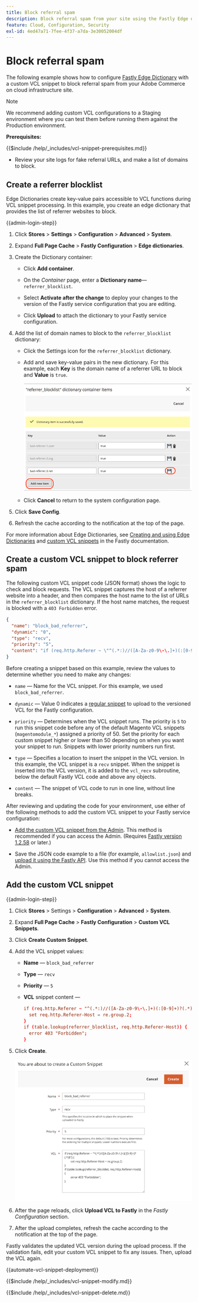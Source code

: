 ```yaml
---
title: Block referral spam
description: Block referral spam from your site using the Fastly Edge dictionary and a custom VCL snippet.
feature: Cloud, Configuration, Security
exl-id: 4ed47a71-7fee-4f37-a7da-3e30052004df
---
```

# Block referral spam

The following example shows how to configure [Fastly Edge Dictionary](https://docs.fastly.com/guides/edge-dictionaries/working-with-dictionaries-using-the-api) with a custom VCL snippet to block referral spam from your Adobe Commerce on cloud infrastructure site.

>[!NOTE]
>
>We recommend adding custom VCL configurations to a Staging environment where you can test them before running them against the Production environment.

**Prerequisites:**

{{$include /help/_includes/vcl-snippet-prerequisites.md}}

-  Review your site logs for fake referral URLs, and make a list of domains to block.

## Create a referrer blocklist

Edge Dictionaries create key-value pairs accessible to VCL functions during VCL snippet processing. In this example, you create an edge dictionary that provides the list of referrer websites to block.

{{admin-login-step}}

1. Click **Stores** > **Settings** > **Configuration** > **Advanced** > **System**.

1. Expand **Full Page Cache** > **Fastly Configuration** > **Edge dictionaries**.

1. Create the Dictionary container:

   -  Click **Add container**.

   -  On the *Container* page, enter a **Dictionary name**—`referrer_blocklist`.

   -  Select **Activate after the change** to deploy your changes to the version of the Fastly service configuration that you are editing.

   -  Click **Upload** to attach the dictionary to your Fastly service configuration.

1. Add the list of domain names to block to the `referrer_blocklist` dictionary:

   -  Click the Settings icon for the `referrer_blocklist` dictionary.

   -  Add and save key-value pairs in the new dictionary. For this example, each **Key** is the domain name of a referrer URL to block and **Value** is `true`.

      ![Add bad referrer dictionary items](../../assets/cdn/fastly-referrer-blocklist-dictionary.png)

   -  Click **Cancel** to return to the system configuration page.

1. Click **Save Config**.

1. Refresh the cache according to the notification at the top of the page.

For more information about Edge Dictionaries, see [Creating and using Edge Dictionaries](https://docs.fastly.com/guides/edge-dictionaries/working-with-dictionaries-using-the-api) and [custom VCL snippets](https://docs.fastly.com/guides/edge-dictionaries/working-with-dictionaries-using-the-api#custom-vcl-examples) in the Fastly documentation.

## Create a custom VCL snippet to block referrer spam

The following custom VCL snippet code (JSON format) shows the logic to check and block requests. The VCL snippet captures the host of a referrer website into a header, and then compares the host name to the list of URLs in the `referrer_blocklist` dictionary. If the host name matches, the request is blocked with a `403 Forbidden` error.

```json
{
  "name": "block_bad_referrer",
  "dynamic": "0",
  "type": "recv",
  "priority": "5",
  "content": "if (req.http.Referer ~ \"^(.*:)//([A-Za-z0-9\-\.]+)(:[0-9]+)?(.*)$\") {set req.http.Referer-Host = re.group.2;}if (table.lookup(referrer_blocklist, req.http.Referer-Host)) {error 403 \"Forbidden\";}"
}
```

Before creating a snippet based on this example, review the values to determine whether you need to make any changes:

-  `name` — Name for the VCL snippet. For this example, we used `block_bad_referrer`.

-  `dynamic` — Value 0 indicates a [regular snippet](https://docs.fastly.com/en/guides/using-regular-vcl-snippets) to upload to the versioned VCL for the Fastly configuration.

-  `priority` — Determines when the VCL snippet runs. The priority is `5` to run this snippet code before any of the default Magento VCL snippets (`magentomodule_*`) assigned a priority of 50. Set the priority for each custom snippet higher or lower than 50 depending on when you want your snippet to run. Snippets with lower priority numbers run first.

-  `type` — Specifies a location to insert the snippet in the VCL version. In this example, the VCL snippet is a `recv` snippet. When the snippet is inserted into the VCL version, it is added to the `vcl_recv` subroutine,  below the default Fastly VCL code and above any objects.

-  `content` — The snippet of VCL code to run in one line, without line breaks.

After reviewing and updating the code for your environment, use either of the following methods to add the custom VCL snippet to your Fastly service configuration:

-  [Add the custom VCL snippet from the Admin](#add-the-custom-vcl-snippet). This method is recommended if you can access the Admin. (Requires [Fastly version 1.2.58](fastly-configuration.md#upgrade) or later.)

-  Save the JSON code example to a file (for example, `allowlist.json`) and [upload it using the Fastly API](fastly-vcl-custom-snippets.md#manage-custom-vcl-snippets-using-the-api). Use this method if you cannot access the Admin.

## Add the custom VCL snippet

{{admin-login-step}}

1. Click **Stores** > Settings > **Configuration** > **Advanced** > **System**.

1. Expand **Full Page Cache** > **Fastly Configuration** > **Custom VCL Snippets**.

1. Click **Create Custom Snippet**.

1. Add the VCL snippet values:

   -  **Name** — `block_bad_referrer`

   -  **Type** — `recv`

   -  **Priority** — `5`

   -  **VCL** snippet content —

      ```conf
      if (req.http.Referer ~ "^(.*:)//([A-Za-z0-9\-\.]+)(:[0-9]+)?(.*)$") {
        set req.http.Referer-Host = re.group.2;  
      }
      if (table.lookup(referrer_blocklist, req.http.Referer-Host)) {
        error 403 "Forbidden";
      }
      ```

1. Click **Create**.

   ![Create custom referrer block VCL snippet](/help/assets/cdn/fastly-create-referrer-block-snippet.png)

1. After the page reloads, click **Upload VCL to Fastly** in the *Fastly Configuration* section.

1. After the upload completes, refresh the cache according to the notification at the top of the page.

Fastly validates the updated VCL version during the upload process. If the validation fails, edit your custom VCL snippet to fix any issues. Then, upload the VCL again.

{{automate-vcl-snippet-deployment}}

{{$include /help/_includes/vcl-snippet-modify.md}}

{{$include /help/_includes/vcl-snippet-delete.md}}
